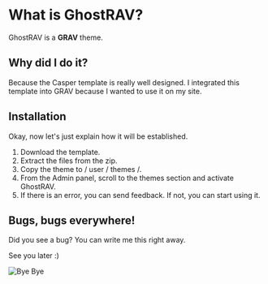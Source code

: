 # What is GhostRAV?
GhostRAV is a **GRAV** theme. 

## Why did I do it?
Because the Casper template is really well designed. I integrated this template into GRAV because I wanted to use it on my site.

## Installation

Okay, now let's just explain how it will be established.

1. Download the template.
2. Extract the files from the zip.
3. Copy the theme to / user / themes /.
4. From the Admin panel, scroll to the themes section and activate GhostRAV.
5. If there is an error, you can send feedback. If not, you can start using it.

## Bugs, bugs everywhere!
Did you see a bug? You can write me this right away.

See you later :)

![Bye Bye](https://media.giphy.com/media/19zbJkzHgNsA/giphy.gif)
